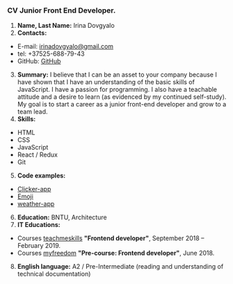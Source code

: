 ### CV Junior Front End Developer.

1. **Name, Last Name:** Irina Dovgyalo 
2. **Contacts:**
  * E-mail: irinadovgyalo@gmail.com
  * tel: +37525-688-79-43
  * GitHub: [GitHub](https://github.com/Irina-Dovgyalo/rsschool-2019Q1-cv/tree/gh-pages)
3. **Summary:** I  believe that I can be an asset to your company because I have shown that I have an understanding of the basic skills of JavaScript. I have a passion for programming. I also have a teachable attitude and a desire to learn (as evidenced by my continued self-study). My goal is to start a career as a junior front-end developer and grow to a team lead.  
4. **Skills:** 
  * HTML
  * CSS
  * JavaScript
  * React / Redux
  * Git
5. **Code examples:** 
  * [Clicker-app](https://github.com/Irina-Dovgyalo/js-pro-course/tree/clicker-react-app/clicker-react-app)
  * [Emoji](https://github.com/Irina-Dovgyalo/js-pro-course/tree/emoji/emoji)
  * [weather-app](https://github.com/Irina-Dovgyalo/js-pro-course/tree/DOM_BOM_browser-storage)
6. **Education:** BNTU, Architecture
7. **IT Educations:**
  * Courses [teachmeskills](https://teachmeskills.by) **"Frontend developer"**, September 2018 – February 2019.
  * Courses [myfreedom](https://myfreedom.by) **"Pre-course: Frontend developer"**, June 2018.
8. **English language:** А2 / Pre-Intermediate (reading and understanding of technical documentation)